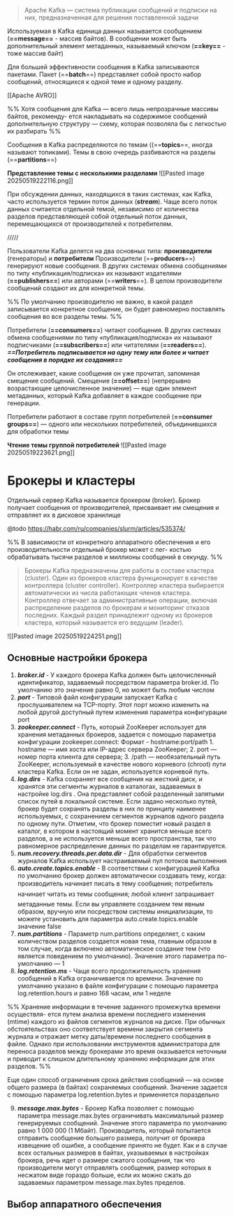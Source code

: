 > Apache Kafka — система публикации сообщений и подписки на них, предназначенная для решения поставленной задачи

Используемая в Kafka единица данных называется сообщением (**==message==** - массив байтов). В сообщении может быть дополнительный элемент метаданных, называемый ключом (**==key==** - тоже массив байт)

Для большей эффективности сообщения в Kafka записываются пакетами. Пакет (==**batch**==) представляет собой просто набор сообщений, относящихся к одной теме и одному разделу.

[[Apache AVRO]]

%% Хотя сообщения для Kafka — всего лишь непрозрачные массивы байтов, рекоменду-
ется накладывать на содержимое сообщений дополнительную структуру — схему,
которая позволяла бы с легкостью их разбирать %%

Сообщения в Kafka распределяются по темам ((==**topics**==, иногда называют топиками).  Темы в свою очередь разбиваются на разделы (==**partitions**==)

**Представление темы с несколькими разделами**
![[Pasted image 20250519222116.png]]

При обсуждении данных, находящихся в таких системах, как Kafka, часто используется термин поток данных (***stream***). Чаще всего поток данных считается отдельной темой, независимо от количества разделов представляющей собой отдельный поток данных, перемещающихся от производителей к потребителям.

/////

Пользователи Kafka делятся на два основных типа: **производители** (генераторы) и **потребители**
Производители (==**producers**==) генерируют новые сообщения. В других системах обмена сообщениями по типу «публикация/подписка» их называют издателями (**==publishers==**) или авторами (==**writers**==). В целом производители сообщений создают их для конкретной темы.

%% По умолчанию производителю не важно, в какой раздел
записывается конкретное сообщение, он будет равномерно
поставлять сообщения во все разделы темы. %%

Потребители (**==consumers==**) читают сообщения. В других системах обмена сообщениями по типу «публикация/подписка» их называют подписчиками (**==subscribers==**) или читателями (**==readers==**). ***==Потребитель подписывается на одну тему или более и читает сообщения в порядке их создания==***

Он отслеживает, какие сообщения он уже прочитал, запоминая смещение сообщений. Смещение (**==offset==**) (непрерывно возрастающее целочисленное значение) — еще один элемент метаданных, который Kafka добавляет в каждое сообщение при генерации.

Потребители работают в составе групп потребителей (**==consumer groups==**) — одного или нескольких потребителей, объединившихся для обработки темы

**Чтение темы группой потребителей**
![[Pasted image 20250519223621.png]]


# Брокеры и кластеры
Отдельный сервер Kafka называется брокером (broker). Брокер получает сообщения от производителей, присваивает им смещения и отправляет их в дисковое хранилище

@todo https://habr.com/ru/companies/slurm/articles/535374/

%% В зависимости от конкретного
аппаратного обеспечения и его производительности отдельный брокер может с лег-
костью обрабатывать тысячи разделов и миллионы сообщений в секунду. %%

> Брокеры Kafka предназначены для работы в составе кластера (cluster). Один из брокеров кластера функционирует в качестве контроллера (cluster controller). Контроллер кластера выбирается автоматически из числа работающих членов кластера. Контроллер отвечает за административные операции, включая распределение разделов по брокерам и мониторинг отказов последних. Каждый раздел принадлежит одному из брокеров кластера, который называется его ведущим (leader).

![[Pasted image 20250519224251.png]]


## Основные настройки брокера

 1. ***broker.id*** - У каждого брокера Kafka должен быть целочисленный идентификатор, задаваемый посредством параметра broker.id. По умолчанию это значение равно 0, но может быть любым числом
 2. ***port*** - Типовой файл конфигурации запускает Kafka с прослушивателем на TCP-порту. Этот порт можно изменить на любой другой доступный путем изменения параметра конфигурации port
 3. ***zookeeper.connect*** -  Путь, который ZooKeeper использует для хранения метаданных брокеров, задается с помощью параметра конфигурации zookeeper.connect:
		Формат - hostname:port/path
			1. hostname — имя хоста или IP-адрес сервера ZooKeeper;
			2. port — номер порта клиента для сервера;
			3. /path — необязательный путь ZooKeeper, используемый в качестве нового корневого (chroot) пути кластера Kafka. Если он не задан, используется корневой
				путь.
4. ***log.dirs*** - Kafka сохраняет все сообщения на жесткий диск, и хранятся эти сегменты журналов в каталогах, задаваемых в настройке log.dirs . Она представляет собой разделенный запятыми список путей в локальной системе. Если задано несколько путей, брокер будет сохранять разделы в них по принципу наименее используемых, с сохранением сегментов журналов одного раздела по одному пути. Отметим, что брокер поместит новый раздел в каталог, в котором в настоящий момент хранится меньше всего разделов, а не используется меньше всего пространства, так что равномерное распределение данных по разделам не гарантируется.
5. ***num.recovery.threads.per.data.dir*** - Для обработки сегментов журналов Kafka использует настраиваемый пул потоков выполнения
6. ***auto.create.topics.enable*** - В соответствии с конфигурацией Kafka по умолчанию брокер должен автоматически создавать тему, когда:
	производитель начинает писать в тему сообщения;
	потребитель начинает читать из темы сообщения;
	любой клиент запрашивает метаданные темы.
	Если вы управляете созданием тем явным образом, вручную или посредством системы инициализации, то можете установить для параметра auto.create.topics.enable значение false
7. ***num.partitions*** - Параметр num.partitions определяет, с каким количеством разделов создается новая тема, главным образом в том случае, когда включено автоматическое создание тем (что является поведением по умолчанию). Значение этого параметра по-умолчанию — 1
8. ***log.retention.ms*** - Чаще всего продолжительность хранения сообщений в Kafka ограничивается по времени. Значение по умолчанию указано в файле конфигурации с помощью параметра log.retention.hours и равно 168 часам, или 1 неделе

%% Хранение информации в течение заданного промежутка времени осуществля-
ется путем анализа времени последнего изменения (mtime) каждого из файлов
сегментов журналов на диске. При обычных обстоятельствах оно соответствует
времени закрытия сегмента журнала и отражает метку даты/времени последнего
сообщения в файле. Однако при использовании инструментов администратора
для переноса разделов между брокерами это время оказывается неточным
и приводит к слишком длительному хранению информации для этих разделов. %%

Еще один способ ограничения срока действия сообщений — на основе общего размера (в байтах) сохраняемых сообщений. Значение задается с помощью параметра log.retention.bytes и применяется пораздельно

9. ***message.max.bytes*** - Брокер Kafka позволяет с помощью параметра message.max.bytes ограничивать максимальный размер генерируемых сообщений. Значение этого параметра по
умолчанию равно 1 000 000 (1 Мбайт). Производитель, который попытается отправить сообщение большего размера, получит от брокера извещение об ошибке, а сообщение принято не будет. Как и в случае всех остальных размеров в байтах, указываемых в настройках брокера, речь идет о размере сжатого сообщения, так что производители могут отправлять сообщения, размер которых в несжатом виде гораздо больше, если их можно сжать до задаваемых параметром message.max.bytes пределов.

## Выбор аппаратного обеспечения